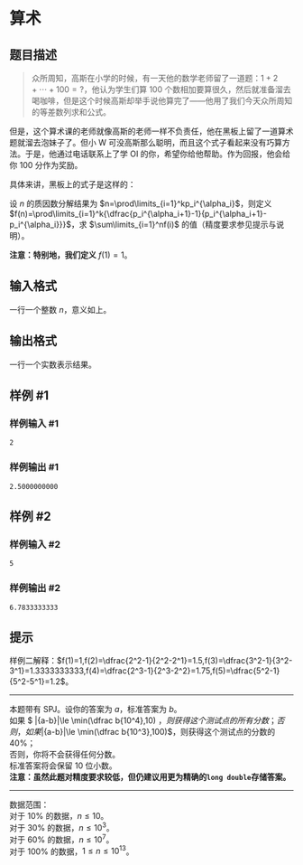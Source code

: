 # 算术

## 题目描述

> 众所周知，高斯在小学的时候，有一天他的数学老师留了一道题：$1+2+\cdots+100=?$，他认为学生们算 $100$ 个数相加要算很久，然后就准备溜去喝咖啡，但是这个时候高斯却举手说他算完了——他用了我们今天众所周知的等差数列求和公式。

但是，这个算术课的老师就像高斯的老师一样不负责任，他在黑板上留了一道算术题就溜去泡妹子了。但小 W 可没高斯那么聪明，而且这个式子看起来没有巧算方法。于是，他通过电话联系上了学 $\text{OI}$ 的你，希望你给他帮助。作为回报，他会给你 $100$ 分作为奖励。

具体来讲，黑板上的式子是这样的：

设 $n$ 的质因数分解结果为 $n=\prod\limits_{i=1}^kp_i^{\alpha_i}$，则定义 $f(n)=\prod\limits_{i=1}^k{\dfrac{p_i^{\alpha_i+1}-1}{p_i^{\alpha_i+1}-p_i^{\alpha_i}}}$，求 $\sum\limits_{i=1}^nf(i)$ 的值（精度要求参见提示与说明）。

**注意：特别地，我们定义** $f(1)=1$。

## 输入格式

一行一个整数 $n$，意义如上。

## 输出格式

一行一个实数表示结果。

## 样例 #1

### 样例输入 #1
```
2
```

### 样例输出 #1

```
2.5000000000
```

## 样例 #2

### 样例输入 #2
```
5
```

### 样例输出 #2

```
6.7833333333
```

## 提示

样例二解释：$f(1)=1,f(2)=\dfrac{2^2-1}{2^2-2^1}=1.5,f(3)=\dfrac{3^2-1}{3^2-3^1}=1.3333333333,f(4)=\dfrac{2^3-1}{2^3-2^2}=1.75,f(5)=\dfrac{5^2-1}{5^2-5^1}=1.2$。
********
本题带有 $\text{SPJ}$。设你的答案为 $a$，标准答案为 $b$。  
如果 $ |{a-b}|\le \min(\dfrac b{10^4},10) $，则获得这个测试点的所有分数；  
否则，如果$|{a-b}|\le \min(\dfrac b{10^3},100)$，则获得这个测试点的分数的 $40\%$；  
否则，你将不会获得任何分数。  
标准答案将会保留 10 位小数。  
**注意：虽然此题对精度要求较低，但仍建议用更为精确的`long double`存储答案。**
********
数据范围：  
对于 $10\%$ 的数据，$n\le10$。  
对于 $30\%$ 的数据，$n\le10^3$。  
对于 $60\%$ 的数据，$n\le10^7$。  
对于 $100\%$ 的数据，$1\le n\le10^{13}$。
